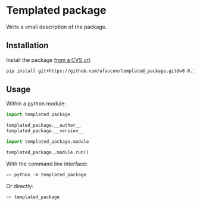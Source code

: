 # Templated package

Write a small description of the package.

## Installation

Install the package [from a CVS url](https://pip.pypa.io/en/stable/reference/pip_install/#git).

```bash
pip install git+https://github.com/afaucon/templated_package.git@v0.0.1
```

## Usage

Within a python module:

```python
import templated_package

templated_package.__author__
templated_package.__version__
```

```python
import templated_package.module

templated_package..module.run()
```

With the command line interface:

```bash
>> python -m templated_package
```

Or directly:

```bash
>> templated_package
```
